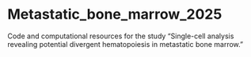 # Metastatic_bone_marrow_2025
Code and computational resources for the study “Single-cell analysis revealing potential divergent hematopoiesis in metastatic bone marrow.”
